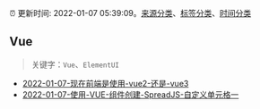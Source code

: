:alarm_clock: 更新时间: 2022-01-07 05:39:09。[来源分类](../README.md)、[标签分类](../TAGS.md)、[时间分类](../TIMELINE.md)

## Vue


> 关键字：`Vue`、`ElementUI`



- [2022-01-07-现在前端是使用-vue2-还是-vue3](https://www.v2ex.com/t/826776) 
- [2022-01-07-使用-VUE-组件创建-SpreadJS-自定义单元格一](https://www.v2ex.com/t/826775) 